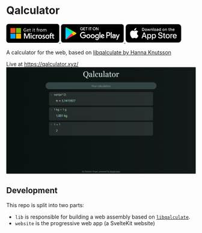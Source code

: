 # Qalculator

<a href="https://www.microsoft.com/store/productId/9P4866X24PD3">
	<img src="website/static/badge-microsoft-store.svg" alt="Get it from Microsoft" height="50" />
</a>
<a href="https://play.google.com/store/apps/details?id=xyz.qalculator.twa">
	<img src="website/static/badge-google-play.png" alt="Get it on Google Play" height="50" />
</a>
<a href="https://apps.apple.com/app/qalculator-xyz/id1611421527">
	<img src="website/static/badge-appstore.png" alt="Get it on Apple AppStore" height="50" />
</a>

A calculator for the web, based on [libqalculate by Hanna Knutsson](https://github.com/Qalculate/libqalculate)

Live at https://qalculator.xyz/
[![Screenshot](website/static/app_screenshot_desktop.png)](https://qalculator.xyz/)

## Development

This repo is split into two parts:

-   `lib` is responsible for building a web assembly based on [`libqalculate`](https://github.com/Qalculate/libqalculate).
-   `website` is the progressive web app (a SvelteKit website)
